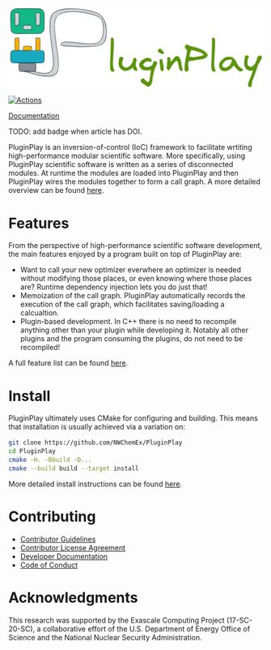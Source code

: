 <!--
  ~ Copyright 2022 NWChemEx-Project
  ~
  ~ Licensed under the Apache License, Version 2.0 (the "License");
  ~ you may not use this file except in compliance with the License.
  ~ You may obtain a copy of the License at
  ~
  ~ http://www.apache.org/licenses/LICENSE-2.0
  ~
  ~ Unless required by applicable law or agreed to in writing, software
  ~ distributed under the License is distributed on an "AS IS" BASIS,
  ~ WITHOUT WARRANTIES OR CONDITIONS OF ANY KIND, either express or implied.
  ~ See the License for the specific language governing permissions and
  ~ limitations under the License.
-->

![alt text](docs/source/assets/full_logo.png)

[![Actions](https://github.com/NWChemEx/PluginPlay/workflows/C_C++_CI/badge.svg)](https://github.com/NWChemEx/PluginPlay)

[Documentation](https://nwchemex.github.io/PluginPlay/)

TODO: add badge when article has DOI.

PluginPlay is an inversion-of-control (IoC) framework to facilitate wrtiting
high-performance modular scientific software. More specifically, using
PluginPlay scientific software is written as a series of disconnected modules.
At runtime the modules are loaded into PluginPlay and then PluginPlay wires the
modules together to form a call graph. A more detailed overview can be found
[here](https://nwchemex.github.io/PluginPlay/background/overview.html).

# Features

From the perspective of high-performance scientific software development, the
main features enjoyed by a program built on top of PluginPlay are:

- Want to call your new optimizer everwhere an optimizer is needed without
  modifying those places, or even knowing where those places are? Runtime
  dependency injection lets you do just that!
- Memoization of the call graph. PluginPlay automatically records the execution
  of the call graph, which facilitates saving/loading a calcualtion.
- Plugin-based development. In C++ there is no need to recompile anything other
  than your plugin while developing it. Notably all other plugins and the
  program consuming the plugins, do not need to be recompiled!

A full feature list can be found
[here](https://nwchemex.github.io/PluginPlay/features.html).

# Install

PluginPlay ultimately uses CMake for configuring and building. This means that
installation is usually achieved via a variation on:

```.sh
git clone https://github.com/NWChemEx/PluginPlay
cd PluginPlay
cmake -H. -Bbuild -D...
cmake --build build --target install
```
More detailed install instructions can be found
[here](https://nwchemex.github.io/PluginPlay/install.html).

# Contributing

- [Contributor Guidelines](https://github.com/NWChemEx/.github/blob/1a883d64519f62da7c8ba2b28aabda7c6f196b2c/.github/CONTRIBUTING.md)
- [Contributor License Agreement](https://github.com/NWChemEx/.github/blob/master/.github/CONTRIBUTING.md#contributor-license-agreement-cla)
- [Developer Documentation](https://nwchemex.github.io/PluginPlay/developer/index.html)
- [Code of Conduct](https://github.com/NWChemEx/.github/blob/master/.github/CODE_OF_CONDUCT.md)

# Acknowledgments

This research was supported by the Exascale Computing Project (17-SC-20-SC), a collaborative effort of the U.S. Department of Energy Office of Science and the National Nuclear Security Administration.
